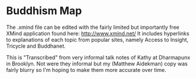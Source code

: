 # Buddhism Map

The .xmind file can be edited with the fairly limited but importantly free XMind application found here: http://www.xmind.net/  It includes hyperlinks to explanations of each topic from popular sites, namely Access to Insight, Tricycle and Buddhanet.

This is "Transcribed" from very informal talk notes of Kathy at Dharmapunx in Brooklyn.  Not were they informal but my (Matthew Aidekman) copy was fairly blurry so I'm hoping to make them more accurate over time.
